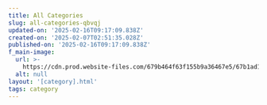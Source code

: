 ```yaml
---
title: All Categories
slug: all-categories-qbvqj
updated-on: '2025-02-16T09:17:09.838Z'
created-on: '2025-02-07T02:51:35.028Z'
published-on: '2025-02-16T09:17:09.838Z'
f_main-image:
  url: >-
    https://cdn.prod.website-files.com/679b464f63f155b9a36467e5/67b1ad12949c0d47eef22dbc_contentcreators.webp
  alt: null
layout: '[category].html'
tags: category
---
```



